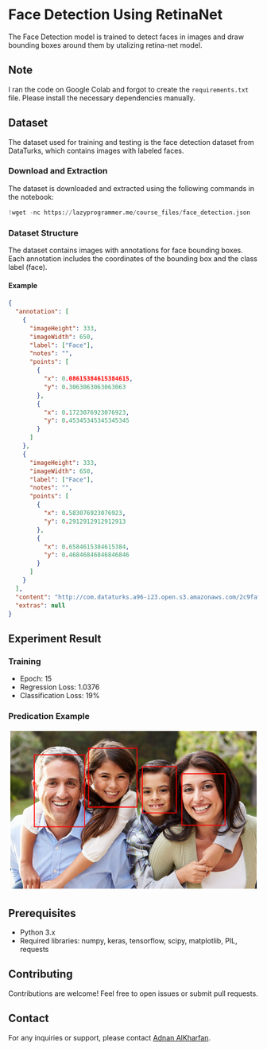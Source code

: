 # Face Detection Using RetinaNet

 The Face Detection model is trained to detect faces in images and draw bounding boxes around them by utalizing retina-net model.

## Note

I ran the code on Google Colab and forgot to create the `requirements.txt` file. Please install the necessary dependencies manually.


## Dataset

The dataset used for training and testing is the face detection dataset from DataTurks, which contains images with labeled faces.

### Download and Extraction

The dataset is downloaded and extracted using the following commands in the notebook:

```python
!wget -nc https://lazyprogrammer.me/course_files/face_detection.json
```

### Dataset Structure

The dataset contains images with annotations for face bounding boxes. Each annotation includes the coordinates of the bounding box and the class label (face).

#### Example
```json
{
  "annotation": [
    {
      "imageHeight": 333,
      "imageWidth": 650,
      "label": ["Face"],
      "notes": "",
      "points": [
        {
          "x": 0.08615384615384615,
          "y": 0.3063063063063063
        },
        {
          "x": 0.1723076923076923,
          "y": 0.45345345345345345
        }
      ]
    },
    {
      "imageHeight": 333,
      "imageWidth": 650,
      "label": ["Face"],
      "notes": "",
      "points": [
        {
          "x": 0.583076923076923,
          "y": 0.2912912912912913
        },
        {
          "x": 0.6584615384615384,
          "y": 0.46846846846846846
        }
      ]
    }
  ],
  "content": "http://com.dataturks.a96-i23.open.s3.amazonaws.com/2c9fafb064277d86016431e33e4e003d/8186c3d1-e9d4-4550-8ec1-a062a7628787___0-26.jpg.jpeg",
  "extras": null
}
```

## Experiment Result

### Training

- Epoch: 15
- Regression Loss: 1.0376
- Classification Loss: 19%

### Predication Example

![Prediction](FaceDetectionPredictResult.png)

## Prerequisites
- Python 3.x
- Required libraries: numpy, keras, tensorflow, scipy, matplotlib, PIL, requests

## Contributing

Contributions are welcome! Feel free to open issues or submit pull requests.

## Contact

For any inquiries or support, please contact [Adnan AlKharfan](https://github.com/adnanAlKharfan/Style-Transfer).
